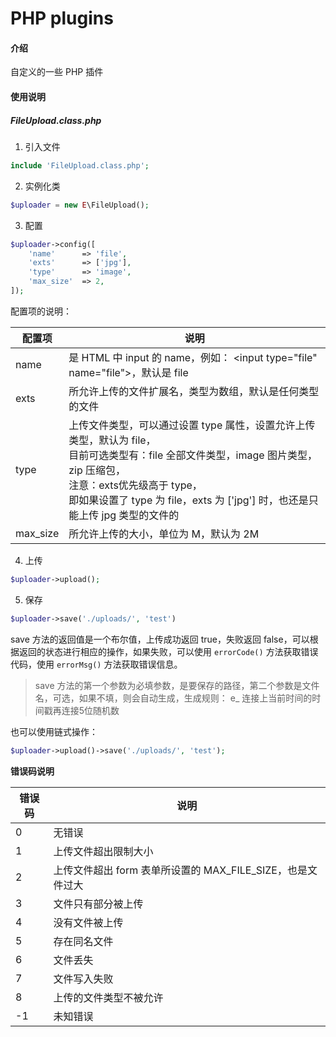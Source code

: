 # PHP plugins

#### 介绍
自定义的一些 PHP 插件

#### 使用说明

##### FileUpload.class.php

1. 引入文件

```php
include 'FileUpload.class.php';
```

2. 实例化类

```php
$uploader = new E\FileUpload();
```

3. 配置

```php
$uploader->config([
    'name'      => 'file',
    'exts'      => ['jpg'],
    'type'      => 'image',
    'max_size'  => 2,
]);
```

配置项的说明：

| 配置项   | 说明                                                         |
| -------- | ------------------------------------------------------------ |
| name     | 是 HTML 中 input 的 name，例如： \<input type="file" name="file"\>，默认是 file |
| exts     | 所允许上传的文件扩展名，类型为数组，默认是任何类型的文件     |
| type     | 上传文件类型，可以通过设置 type 属性，设置允许上传类型，默认为 file，<br>目前可选类型有：file 全部文件类型，image 图片类型， zip 压缩包，<br>注意：exts优先级高于 type，<br>即如果设置了 type 为 file，exts 为 \['jpg'\] 时，也还是只能上传 jpg 类型的文件的 |
| max_size | 所允许上传的大小，单位为 M，默认为 2M                        |

4. 上传

```php
$uploader->upload();
```

5. 保存

```php
$uploader->save('./uploads/', 'test')
```

save 方法的返回值是一个布尔值，上传成功返回 true，失败返回 false，可以根据返回的状态进行相应的操作，如果失败，可以使用 `errorCode()` 方法获取错误代码，使用 `errorMsg()` 方法获取错误信息。

> save 方法的第一个参数为必填参数，是要保存的路径，第二个参数是文件名，可选，如果不填，则会自动生成，生成规则： e_ 连接上当前时间的时间戳再连接5位随机数

也可以使用链式操作：

```php
$uploader->upload()->save('./uploads/', 'test');
```

**错误码说明**

| 错误码 | 说明                                                       |
| ------ | ---------------------------------------------------------- |
| 0      | 无错误                                                     |
| 1      | 上传文件超出限制大小                                       |
| 2      | 上传文件超出 form 表单所设置的 MAX_FILE_SIZE，也是文件过大 |
| 3      | 文件只有部分被上传                                         |
| 4      | 没有文件被上传                                             |
| 5      | 存在同名文件                                               |
| 6      | 文件丢失                                                   |
| 7      | 文件写入失败                                               |
| 8      | 上传的文件类型不被允许                                     |
|\-1     | 未知错误|

